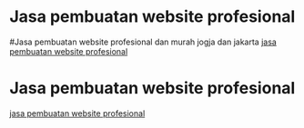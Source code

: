 # Jasa pembuatan website profesional

#Jasa pembuatan website profesional dan murah jogja dan jakarta 
[jasa pembuatan website profesional](https://secondvisioncorp.com)

# Jasa pembuatan website profesional
[jasa pembuatan website profesional](https://productnation.co/id/28701/jasa-pembuatan-website-indonesia/)
